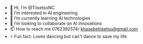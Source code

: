 - 👋 Hi, I’m @TiisetsoNC
- 👀 I’m interested in AI engineering
- 🌱 I’m currently learning AI technologies
- 💞️ I’m looking to collaborate on AI innovations
- 📫 How to reach me 0762382574/ khasebetiisetso@gmail.com
- ⚡ Fun fact: Loves dancing but can't dance to save my life
<!---
TiisetsoNC/TiisetsoNC is a ✨ special ✨ repository because its `README.md` (this file) appears on your GitHub profile.
You can click the Preview link to take a look at your changes.
--->
